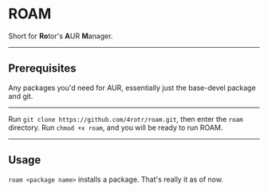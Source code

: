 # ROAM
Short for **Ro**tor's **A**UR **M**anager.

***

## Prerequisites
Any packages you'd need for AUR, essentially just the base-devel package and git.

***

Run `git clone https://github.com/4rotr/roam.git`, then enter the `roam` directory. Run `chmod +x roam`, and you will be ready to run ROAM.

***

## Usage
`roam <package name>` installs a package. That's really it as of now.

